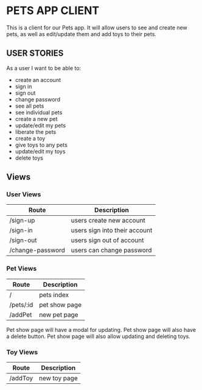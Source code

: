 # PETS APP CLIENT

This is a client for our Pets app. It will allow users to see and create new pets, as well as edit/update them and add toys to their pets.

## USER STORIES

As a user I want to be able to:
* create an account
* sign in
* sign out
* change password
* see all pets
* see individual pets
* create a new pet
* update/edit my pets
* liberate the pets
* create a toy
* give toys to any pets
* update/edit my toys
* delete toys

## Views

### User Views
|    Route    |   Description   |
| ----------- | --------------- |
| /sign-up    | users create new account |
| /sign-in    | users sign into their account|
| /sign-out   | users sign out of account |
| /change-password| users can change password|

### Pet Views
|    Route    |   Description   |
| ----------- | --------------- |
| /           | pets index      |
| /pets/:id   | pet show page   |
| /addPet     | new pet page    |

Pet show page will have a modal for updating.
Pet show page will also have a delete button.
Pet show page will also allow updating and deleting toys.

### Toy Views
|    Route    |   Description   |
| ----------- | --------------- |
| /addToy     | new toy page    |
